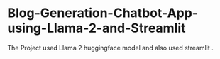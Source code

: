 # Blog-Generation-Chatbot-App-using-Llama-2-and-Streamlit

The Project used Llama 2 huggingface model and also used streamlit .
